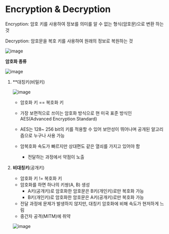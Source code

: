 # Encryption & Decryption 

Encryption: 암호 키를 사용하여 정보를 의미를 알 수 없는 형식(암호문)으로 변환 하는 것

Decryption: 암호문을 복호 키를 사용하여 원래의 정보로 복원하는 것



![image](https://user-images.githubusercontent.com/55429912/125157333-7264e380-e1a5-11eb-9538-31948a2d9f68.png)



**암호화 종류**

![image](https://user-images.githubusercontent.com/55429912/125158287-02f1f280-e1ab-11eb-919a-aaee19f4cedf.png)



1. **대칭키(비밀키)

   ![image](https://user-images.githubusercontent.com/55429912/125157766-b9ec6f00-e1a7-11eb-96a5-259360c12492.png)

   - 암호화 키 == 복호화 키

   - 가장 보편적으로 쓰이는 암호화 방식으로 현 미국 표준 방식인 AES(Advanced Encryption Standard)

   - AES는 128~ 256 bit의 키를 적용할 수 있어 보안성이 뛰어나며 공개된 알고리즘으로 누구나 사용 가능

   - 암복호화 속도가 빠르지만 상대편도 같은 열쇠를 가지고 있어야 함

     - 전달하는 과정에서 약점이 노출

     

2. **비대칭키**(공개키)

   - 암호화 키 != 복호화 키
   - 암호화를 하면 하나의 키쌍(A, B) 생성
     - A키(공개키)로 암호화한 암호문은 B키(개인키)로만 복호화 가능
     - B키(개인키)로 암호화한 암호문은 A키(공개키)로만 복호화 가능
   - 전달 과정에 문제가 발생하지 않지만, 대칭키 암호화에 비해 속도가 현저하게 느림
   - 중간자 공격(MITM)에 취약

   ![image](https://user-images.githubusercontent.com/55429912/125158156-0769db80-e1aa-11eb-9e0a-9f75199c708d.png)





